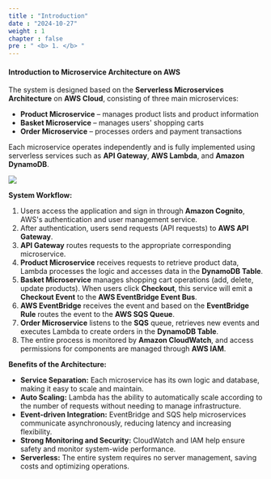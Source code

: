 ```yaml
---
title : "Introduction"
date : "2024-10-27"
weight : 1
chapter : false
pre : " <b> 1. </b> "
---
```


#### Introduction to Microservice Architecture on AWS

The system is designed based on the **Serverless Microservices Architecture** on **AWS Cloud**, consisting of three main microservices:

- **Product Microservice** – manages product lists and product information  
- **Basket Microservice** – manages users' shopping carts  
- **Order Microservice** – processes orders and payment transactions  

Each microservice operates independently and is fully implemented using serverless services such as **API Gateway**, **AWS Lambda**, and **Amazon DynamoDB**.

![](/images/1/image.png?featherlight=false&width=50pc)

**System Workflow:**
1. Users access the application and sign in through **Amazon Cognito**, AWS's authentication and user management service.  
2. After authentication, users send requests (API requests) to **AWS API Gateway**.  
3. **API Gateway** routes requests to the appropriate corresponding microservice.  
4. **Product Microservice** receives requests to retrieve product data, Lambda processes the logic and accesses data in the **DynamoDB Table**.  
5. **Basket Microservice** manages shopping cart operations (add, delete, update products). When users click **Checkout**, this service will emit a **Checkout Event** to the **AWS EventBridge Event Bus**.  
6. **AWS EventBridge** receives the event and based on the **EventBridge Rule** routes the event to the **AWS SQS Queue**.  
7. **Order Microservice** listens to the **SQS** queue, retrieves new events and executes Lambda to create orders in the **DynamoDB Table**.  
8. The entire process is monitored by **Amazon CloudWatch**, and access permissions for components are managed through **AWS IAM**.  

**Benefits of the Architecture:**
- **Service Separation:** Each microservice has its own logic and database, making it easy to scale and maintain.  
- **Auto Scaling:** Lambda has the ability to automatically scale according to the number of requests without needing to manage infrastructure.  
- **Event-driven Integration:** EventBridge and SQS help microservices communicate asynchronously, reducing latency and increasing flexibility.  
- **Strong Monitoring and Security:** CloudWatch and IAM help ensure safety and monitor system-wide performance.  
- **Serverless:** The entire system requires no server management, saving costs and optimizing operations.  
